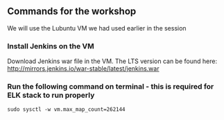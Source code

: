 ## Commands for the workshop

We will use the Lubuntu VM we had used earlier in the session

### Install Jenkins on the VM

Download Jenkins war file in the VM. The LTS version can be found here: http://mirrors.jenkins.io/war-stable/latest/jenkins.war

### Run the following command on terminal - this is required for ELK stack to run properly

```shell
sudo sysctl -w vm.max_map_count=262144
```

